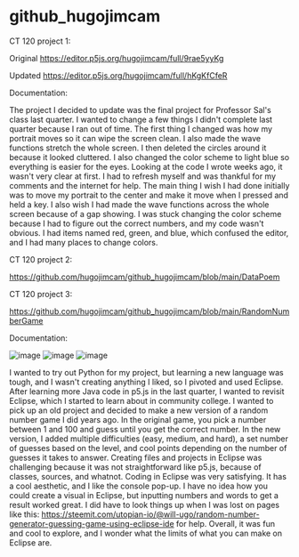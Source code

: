 # github_hugojimcam

CT 120 project 1:

Original https://editor.p5js.org/hugojimcam/full/9rae5yyKg

Updated https://editor.p5js.org/hugojimcam/full/hKgKfCfeR

Documentation:

The project I decided to update was the final project for Professor Sal's class last quarter. I wanted to change a few things I didn't complete last quarter because I ran out of time. The first thing I changed was how my portrait moves so it can wipe the screen clean. I also made the wave functions stretch the whole screen. I then deleted the circles around it because it looked cluttered. I also changed the color scheme to light blue so everything is easier for the eyes. Looking at the code I wrote weeks ago, it wasn't very clear at first. I had to refresh myself and was thankful for my comments and the internet for help. The main thing I wish I had done initially was to move my portrait to the center and make it move when I pressed and held a key. I also wish I had made the wave functions across the whole screen because of a gap showing. I was stuck changing the color scheme because I had to figure out the correct numbers, and my code wasn't obvious. I had items named red, green, and blue, which confused the editor, and I had many places to change colors. 

CT 120 project 2: 

https://github.com/hugojimcam/github_hugojimcam/blob/main/DataPoem

CT 120 project 3: 

https://github.com/hugojimcam/github_hugojimcam/blob/main/RandomNumberGame

Documentation: 

![image](https://github.com/user-attachments/assets/dd7fb5a0-38a7-4f43-9947-f9dab3196a0f)
![image](https://github.com/user-attachments/assets/4b460ef2-14e1-41ff-abb7-1ec7a6f4da81)
![image](https://github.com/user-attachments/assets/fa500548-8cd1-42a1-9a9c-26280a18d482)

I wanted to try out Python for my project, but learning a new language was tough, and I wasn't creating anything I liked, so I pivoted and used Eclipse. After learning more Java code in p5.js in the last quarter, I wanted to revisit Eclipse, which I started to learn about in community college. I wanted to pick up an old project and decided to make a new version of a random number game I did years ago. In the original game, you pick a number between 1 and 100 and guess until you get the correct number. In the new version, I added multiple difficulties (easy, medium, and hard), a set number of guesses based on the level, and cool points depending on the number of guesses it takes to answer. Creating files and projects in Eclipse was challenging because it was not straightforward like p5.js, because of classes, sources, and whatnot. Coding in Eclipse was very satisfying. It has a cool aesthetic, and I like the console pop-up. I have no idea how you could create a visual in Eclipse, but inputting numbers and words to get a result worked great. I did have to look things up when I was lost on pages like this: https://steemit.com/utopian-io/@will-ugo/random-number-generator-guessing-game-using-eclipse-ide for help. Overall, it was fun and cool to explore, and I wonder what the limits of what you can make on Eclipse are. 

